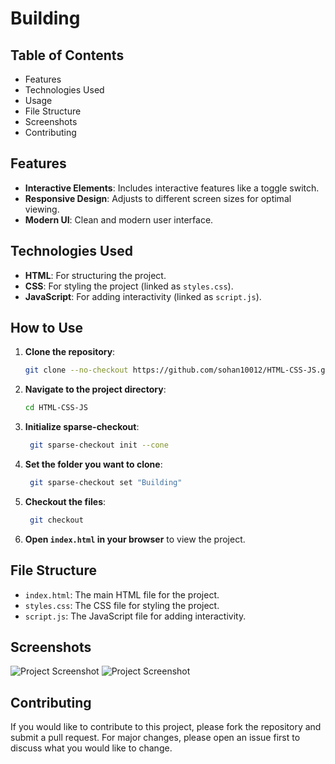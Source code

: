 # Building 

## Table of Contents

- Features
- Technologies Used
- Usage
- File Structure
- Screenshots
- Contributing

## Features

- **Interactive Elements**: Includes interactive features like a toggle switch.
- **Responsive Design**: Adjusts to different screen sizes for optimal viewing.
- **Modern UI**: Clean and modern user interface.

## Technologies Used

- **HTML**: For structuring the project.
- **CSS**: For styling the project (linked as `styles.css`).
- **JavaScript**: For adding interactivity (linked as `script.js`).

## How to Use

1. **Clone the repository**:
    ```bash
    git clone --no-checkout https://github.com/sohan10012/HTML-CSS-JS.git
    ```
2. **Navigate to the project directory**:
    ```bash
    cd HTML-CSS-JS
    ```
3. **Initialize sparse-checkout**:
   ```bash
    git sparse-checkout init --cone
    ```
4. **Set the folder you want to clone**:
   ```bash
    git sparse-checkout set "Building"
    ```  
5. **Checkout the files**:
   ```bash
    git checkout
    ```    
6. **Open `index.html` in your browser** to view the project.

## File Structure

- `index.html`: The main HTML file for the project.
- `styles.css`: The CSS file for styling the project.
- `script.js`: The JavaScript file for adding interactivity.

## Screenshots

![Project Screenshot](img1.png)
![Project Screenshot](img2.png)


## Contributing

If you would like to contribute to this project, please fork the repository and submit a pull request. For major changes, please open an issue first to discuss what you would like to change.

